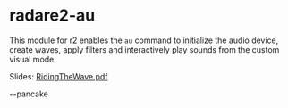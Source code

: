 radare2-au
==========

This module for r2 enables the `au` command to initialize the
audio device, create waves, apply filters and interactively
play sounds from the custom visual mode.

Slides: [RidingTheWave.pdf](https://github.com/radareorg/r2con/raw/master/2018/talks/riding-the-wave/r2con2018-RidingTheWave.pdf)

--pancake
